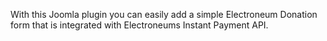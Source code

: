 With this Joomla plugin you can easily add a simple Electroneum Donation form that is integrated with Electroneums Instant Payment API.
